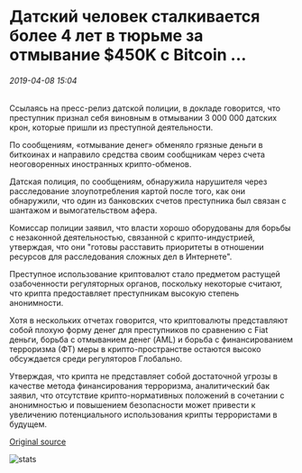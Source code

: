 # Датский человек сталкивается более 4 лет в тюрьме за отмывание $450K с Bitcoin ...

###### 2019-04-08 15:04

Ссылаясь на пресс-релиз датской полиции, в докладе говорится, что преступник признал себя виновным в отмывании 3 000 000 датских крон, которые пришли из преступной деятельности.

По сообщениям, «отмывание денег» обменяло грязные деньги в биткоинах и направило средства своим сообщникам через счета неоговоренных иностранных крипто-обменов.

Датская полиция, по сообщениям, обнаружила нарушителя через расследование злоупотребления картой после того, как они обнаружили, что один из банковских счетов преступника был связан с шантажом и вымогательством афера.

Комиссар полиции заявил, что власти хорошо оборудованы для борьбы с незаконной деятельностью, связанной с крипто-индустрией, утверждая, что они "готовы расставить приоритеты в отношении ресурсов для расследования сложных дел в Интернете".

Преступное использование криптовалют стало предметом растущей озабоченности регуляторных органов, поскольку некоторые считают, что крипта предоставляет преступникам высокую степень анонимности.

Хотя в нескольких отчетах говорится, что криптовалюты представляют собой плохую форму денег для преступников по сравнению с Fiat деньги, борьба с отмыванием денег (AML) и борьба с финансированием терроризма (ФТ) меры в крипто-пространстве остаются высоко обсуждается среди регуляторов Глобально.

Утверждая, что крипта не представляет собой достаточной угрозы в качестве метода финансирования терроризма, аналитический бак заявил, что отсутствие крипто-нормативных положений в сочетании с анонимностью и повышением безопасности может привести к увеличению потенциального использования крипты террористами в будущем.

[Original source](https://cointelegraph.com/news/danish-man-faces-over-4-years-in-prison-for-laundering-450k-with-bitcoin)

![stats](https://c.statcounter.com/11760860/0/a89fa40b/1/ "stats")